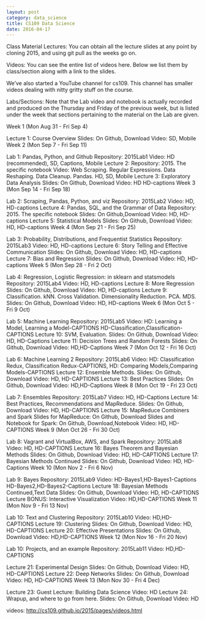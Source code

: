 ```yaml
---
layout: post
category: data_science 
title: CS109 Data Science 
date: 2016-04-17
---
```



Class Material
Lectures: You can obtain all the lecture slides at any point by cloning 2015, and using git pull as the weeks go on.

Videos: You can see the entire list of videos here. Below we list them by class/section along with a link to the slides.

We’ve also started a YouTube channel for cs109. This channel has smaller videos dealing with nitty gritty stuff on the course.

Labs/Sections: Note that the Lab video and notebook is actually recorded and produced on the Thursday and Friday of the previous week, but is listed under the week that sections pertaining to the material on the Lab are given.

Week 1 (Mon Aug 31 - Fri Sep 4)

Lecture 1: Course Overview
Slides: On Github, Download 
Video: SD, Mobile
Week 2 (Mon Sep 7 - Fri Sep 11)

Lab 1: Pandas, Python, and Github
Repository: 2015Lab1
Video: HD (recommended), SD, Captions, Mobile
Lecture 2:
Repository: 2015. The specific notebook
Video: Web Scraping. Regular Expressions. Data Reshaping. Data Cleanup. Pandas. HD, SD, Mobile
Lecture 3: Exploratory Data Analysis
Slides: On Github, Download
Video: HD HD-captions
Week 3 (Mon Sep 14 - Fri Sep 18)

Lab 2: Scraping, Pandas, Python, and viz
Repository: 2015Lab2
Video: HD, HD-captions
Lecture 4: Pandas, SQL, and the Grammar of Data
Repository: 2015. The specific notebook
Slides: On Github,Download
Video: HD, HD-captions
Lecture 5: Statistical Models
Slides: On Github, Download
Video: HD, HD-captions
Week 4 (Mon Sep 21 - Fri Sep 25)

Lab 3: Probability, Distributions, and Frequentist Statistics
Repository: 2015Lab3
Video: HD, HD-captions
Lecture 6: Story Telling and Effective Communication
Slides: On Github, Download
Video: HD, HD-captions
Lecture 7: Bias and Regression
Slides: On Github, Download
Video: HD, HD-captions
Week 5 (Mon Sep 28 - Fri 2 Oct)

Lab 4: Regression, Logistic Regression: in sklearn and statsmodels
Repository: 2015Lab4
Video: HD, HD-captions
Lecture 8: More Regression
Slides: On Github, Download
Video: HD, HD-captions
Lecture 9: Classification. kNN. Cross Validation. Dimensionality Reduction. PCA. MDS.
Slides: On Github, Download
Video: HD, HD-captions
Week 6 (Mon Oct 5 - Fri 9 Oct)

Lab 5: Machine Learning
Repository: 2015Lab5
Video: HD: Learning a Model, Learning a Model-CAPTIONS HD-Classification,Classification-CAPTIONS
Lecture 10: SVM, Evaluation.
Slides: On Github, Download
Video: HD, HD-Captions
Lecture 11: Decision Trees and Random Forests
Slides: On Github, Download
Video: HD,HD-Captions
Week 7 (Mon Oct 12 - Fri 16 Oct)

Lab 6: Machine Learning 2
Repository: 2015Lab6
Video: HD: Classification Redux, Classification Redux-CAPTIONS, HD: Comparing Models,Comparing Models-CAPTIONS
Lecture 12: Ensemble Methods.
Slides: On Github, Download
Video: HD, HD-CAPTIONS
Lecture 13: Best Practices
Slides: On Github, Download
Video: HD,HD-Captions
Week 8 (Mon Oct 19 - Fri 23 Oct)

Lab 7: Ensembles
Repository: 2015Lab7
Video: HD, HD-Captions
Lecture 14: Best Practices, Recommendations and MapReduce.
Slides: On Github, Download
Video: HD, HD-CAPTIONS
Lecture 15: MapReduce Combiners and Spark
Slides for MapReduce: On Github, Download
Slides and Notebook for Spark: On Github, Download,Notebook
Video: HD, HD-CAPTIONS
Week 9 (Mon Oct 26 - Fri 30 Oct)

Lab 8: Vagrant and VirtualBox, AWS, and Spark
Repository: 2015Lab8
Video: HD, HD-CAPTIONS
Lecture 16: Bayes Theorem and Bayesian Methods
Slides: On Github, Download
Video: HD, HD-CAPTIONS
Lecture 17: Bayesian Methods Continued
Slides: On Github, Download
Video: HD, HD-Captions
Week 10 (Mon Nov 2 - Fri 6 Nov)

Lab 9: Bayes
Repository: 2015Lab9
Video: HD-Bayes1,HD-Bayes1-Captions HD-Bayes2,HD-Bayes2-Captions
Lecture 18: Bayesian Methods Continued,Text Data
Slides: On Github, Download
Video: HD, HD-CAPTIONS
Lecture BONUS: Interactive Visualization
Video: HD,HD-CAPTIONS
Week 11 (Mon Nov 9 - Fri 13 Nov)

Lab 10: Text and Clustering
Repository: 2015Lab10
Video: HD,HD-CAPTIONS
Lecture 19: Clustering
Slides: On Github, Download
Video: HD, HD-CAPTIONS
Lecture 20: Effective Presentations
Slides: On Github, Download
Video: HD,HD-CAPTIONS
Week 12 (Mon Nov 16 - Fri 20 Nov)

Lab 10: Projects, and an example
Repository: 2015Lab11
Video: HD,HD-CAPTIONS

Lecture 21: Experimental Design
Slides: On Github, Download
Video: HD, HD-CAPTIONS
Lecture 22: Deep Networks
Slides: On Github, Download
Video: HD, HD-CAPTIONS
Week 13 (Mon Nov 30 - Fri 4 Dec)

Lecture 23: Guest Lecture: Building Data Science
Video: HD
Lecture 24: Wrapup, and where to go from here.
Slides: On Github, Download
Video: HD


videos: http://cs109.github.io/2015/pages/videos.html